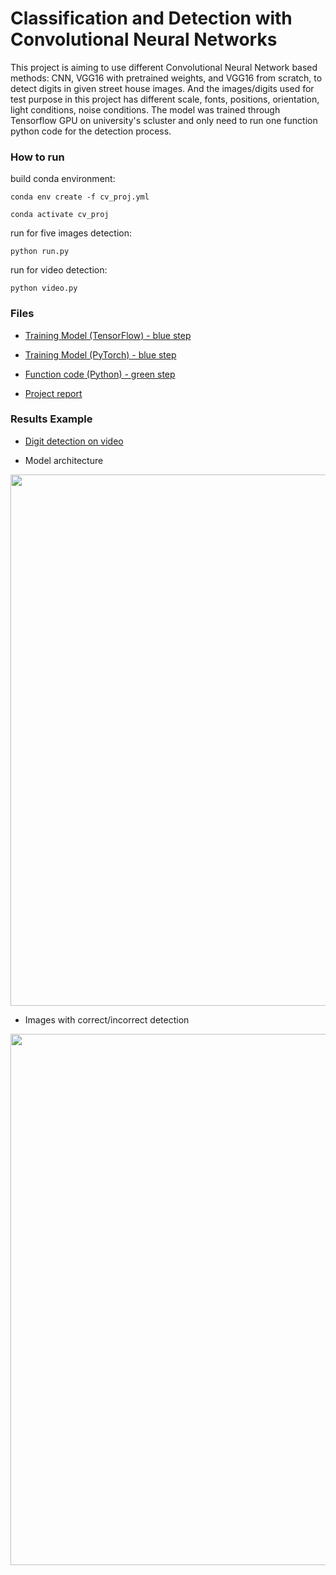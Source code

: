 # Classification and Detection with Convolutional Neural Networks

This project is aiming to use different Convolutional Neural Network based methods: CNN, VGG16 with pretrained weights, and VGG16 from scratch, to detect digits in given street house images. And the images/digits used for test purpose in this project has different scale, fonts, positions, orientation, light conditions, noise conditions. The model was trained through Tensorflow GPU on university's scluster and only need to run one function python code for the detection process.

### How to run

build conda environment:

`conda env create -f cv_proj.yml`

`conda activate cv_proj`

run for five images detection:

`python run.py`

run for video detection:

`python video.py`

### Files

* [Training Model (TensorFlow) - blue step](https://github.com/chd415/Computer-Vision/blob/master/Classification-and-Detection-with-Convolutional-Neural-Networks/Qiao-tf.py)

* [Training Model (PyTorch)  - blue step](https://github.com/chd415/Computer-Vision/blob/master/Classification-and-Detection-with-Convolutional-Neural-Networks/Qiao-pytorch.py)

* [Function code (Python) - green step](https://github.com/chd415/Computer-Version/blob/master/Classification-and-Detection-with-Convolutional-Neural-Networks/run.py)

* [Project report](https://github.com/chd415/Computer-Version/blob/master/Classification-and-Detection-with-Convolutional-Neural-Networks/report.pdf)


### Results Example

* [Digit detection on video](https://youtu.be/TdwY1eImXxg)

* Model architecture
<img src="./licence/flowchart.png" width="850" />

* Images with correct/incorrect detection

<img src="./licence/fiveimage.png" width="850" />
